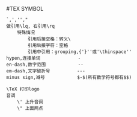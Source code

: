 #TEX SYMBOL

    `,','',"
    做引用\lq, 右引用\rq
        特殊情况
            引用后接空格：转义\
            引用后接字符：空格
            引用中引用：grouping,{'}''或'\thinspace''
    hypen,连接单词              -   
    en-dash,数字范围            --
    em-dash,文字破折号          ---
    minus sign,减号            $-$(所有数学符号都有$$)

    \TeX 打印logo
    音调
        \' 上升音调
        \" 上面两点